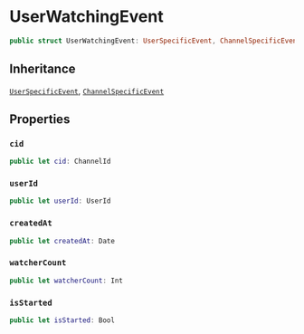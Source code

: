 # UserWatchingEvent

``` swift
public struct UserWatchingEvent: UserSpecificEvent, ChannelSpecificEvent 
```

## Inheritance

[`UserSpecificEvent`](/UserSpecificEvent), [`ChannelSpecificEvent`](/ChannelSpecificEvent)

## Properties

### `cid`

``` swift
public let cid: ChannelId
```

### `userId`

``` swift
public let userId: UserId
```

### `createdAt`

``` swift
public let createdAt: Date
```

### `watcherCount`

``` swift
public let watcherCount: Int
```

### `isStarted`

``` swift
public let isStarted: Bool
```
